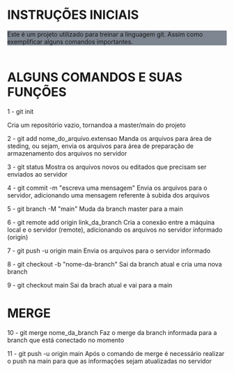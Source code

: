 <!--DOCTYPE html-->
<html>
<head>
 <style>
  .comentario{
   background-color: #7d8590;
  }
 </style>
</head>
<body>
<h1>INSTRUÇÕES INICIAIS</h1>
<div class="comentario">
Este é um projeto utilizado para treinar a linguagem git. 
Assim como exemplificar alguns comandos importantes.
</div>
<br>

<h1>ALGUNS COMANDOS E SUAS FUNÇÕES</h1>
<div>
1 - git init<p>
Cria um repositório vazio, tornandoa a master/main do projeto

2 - git add nome_do_arquivo.extensao
Manda os arquivos para área de steding, ou sejam, envia os arquivos para área
de preparação de armazenamento dos arquivos no servidor

3 - git status
Mostra os arquivos novos ou editados que precisam ser enviados ao servidor

4 - git commit -m "escreva uma mensagem"
Envia os arquivos para o servidor, adicionando uma mensagem referente à subida 
dos arquivos

5 - git branch -M "main"
Muda da branch master para a main

6 - git remote add origin link_da_branch
Cria a conexão entre a máquina local e o servidor (remote), adicionando os
arquivos no servidor informado (origin)

7 - git push -u origin main
Envia os arquivos para o servidor informado

8 - git checkout -b "nome-da-branch"
Sai da branch atual e cria uma nova branch

9 - git checkout main
Sai da brach atual e vai para a main
</div>

<h1>MERGE</h1>
10 - git merge nome_da_branch
Faz o merge da branch informada para a branch que está conectado no momento

11 - git push -u origin main
Após o comando de merge é necessário realizar o push na main para que as informações 
sejam atualizadas no servidor
</body>
</html>